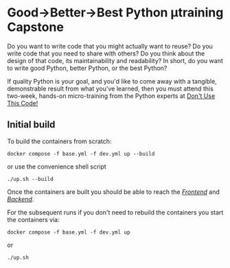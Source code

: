 # Good→Better→Best Python µtraining Capstone 

Do you want to write code that you might actually want to reuse? Do you write
code that you need to share with others? Do you think about the design of that
code, its maintainability and readability? In short, do you want to write good
Python, better Python, or the best Python?

If quality Python is your goal, and you'd like to come away with a tangible,
demonstrable result from what you've learned, then you must attend this
two-week, hands-on micro-training from the Python experts at [Don't Use This
Code!](https://www.dontusethiscode.com/)


## Initial build 

To build the containers from scratch:

```
docker compose -f base.yml -f dev.yml up --build
```

or use the convenience shell script

```
./up.sh --build
```

Once the containers are built you should be able to reach the
[*Frontend*](http://localhost:3000/) and
[*Backend*](http://localhost:8000/test/simple).

For the subsequent runs if you don't need to rebuild the containers you start
the containers via:

```
docker compose -f base.yml -f dev.yml up
```

or 

```
./up.sh
```
